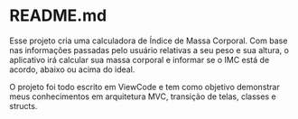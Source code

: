 #  README.md

Esse projeto cria uma calculadora de Índice de Massa Corporal. Com base nas informações passadas pelo usuário relativas a seu peso e sua altura, o aplicativo irá calcular sua massa corporal e informar se o IMC está de acordo, abaixo ou acima do ideal.

O projeto foi todo escrito em ViewCode e tem como objetivo demonstrar meus conhecimentos em arquitetura MVC, transição de telas, classes e structs.
